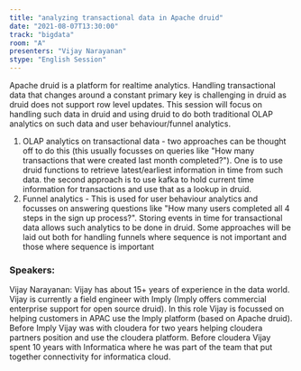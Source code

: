 ```yaml
---
title: "analyzing transactional data in Apache druid"
date: "2021-08-07T13:30:00" 
track: "bigdata"
room: "A"
presenters: "Vijay Narayanan"
stype: "English Session"
---
```

Apache druid is a platform for realtime analytics. Handling transactional data that changes around a constant primary key is challenging in druid as druid does not support row level updates. This session will focus on handling such data in druid and using druid to do both traditional OLAP analytics on such data and user behaviour/funnel analytics.
 1) OLAP analytics on transactional data - two approaches can be thought off to do this (this usually focusses on queries like "How many transactions that were created last month completed?"). One is to use druid functions to retrieve latest/earliest information in time from such data. the second approach is to use kafka to hold current time information for transactions and use that as a lookup in druid. 
 2) Funnel analytics - This is used for user behaviour analytics and focusses on answering questions like "How many users completed all 4 steps in the sign up process?". Storing events in time for transactional data allows such analytics to be done in druid. Some approaches will be laid out both for handling funnels where sequence is not important and those where sequence is important
 ### Speakers: 
 Vijay Narayanan: Vijay has about 15+ years of experience in the data world. Vijay is currently a field engineer with Imply (Imply offers commercial enterprise support for open source druid). In this role Vijay is focussed on helping customers in APAC use the Imply platform (based on Apache druid). Before Imply Vijay was with cloudera for two years helping cloudera partners position and use the cloudera platform. Before cloudera Vijay spent 10 years with Informatica where he was part of the team that put together connectivity for informatica cloud.